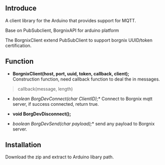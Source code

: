 Introduce
------------
A client library for the Arduino  that provides support for MQTT.  

Base on PubSubclient, BorgnixAPI for arduino platform

The BorgnixClient extend PubSubClient to support borgnix UUID/token certification.

Function
------------
- **BorgnixClient(host, port, uuid, token, callback, client);**  
Construction function, need callback function to deal the in messages.
>callback(message, length)

- **boolean BorgDevConnect(char* ClientID);**
Connect to Borgnix mqtt server, if success connected, return true.

- **void BorgDevDisconnect();**

- **boolean BorgDevSend(char* payload);**
send any payload to Borgnix server.


Installation
------------

Download the zip and extract to Arduino libary path.




